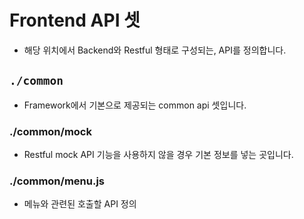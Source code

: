 # Frontend API 셋
* 해당 위치에서 Backend와 Restful 형태로 구성되는, API를 정의합니다.

## `./common`
* Framework에서 기본으로 제공되는 common api 셋입니다.

### ./common/mock
* Restful mock API 기능을 사용하지 않을 경우 기본 정보를 넣는 곳입니다.

### ./common/menu.js
* 메뉴와 관련된 호출할 API 정의